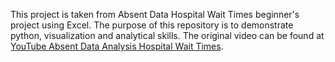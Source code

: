 This project is taken from Absent Data Hospital Wait Times beginner's project using Excel. The purpose of this repository is to demonstrate python, visualization and analytical skills. The original video can be found at [YouTube Absent Data Analysis Hospital Wait Times](https://youtu.be/34cvSgkuaqc).